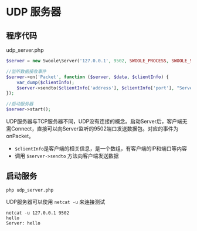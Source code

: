 # UDP 服务器

## 程序代码

udp_server.php

```php
$server = new Swoole\Server('127.0.0.1', 9502, SWOOLE_PROCESS, SWOOLE_SOCK_UDP);

//监听数据接收事件
$server->on('Packet', function ($server, $data, $clientInfo) {
    var_dump($clientInfo);
    $server->sendto($clientInfo['address'], $clientInfo['port'], "Server：{$data}");
});

//启动服务器
$server->start();
```

UDP服务器与TCP服务器不同，UDP没有连接的概念。启动Server后，客户端无需Connect，直接可以向Server监听的9502端口发送数据包。对应的事件为onPacket。

* `$clientInfo`是客户端的相关信息，是一个数组，有客户端的IP和端口等内容
* 调用 `$server->sendto` 方法向客户端发送数据

## 启动服务

```shell
php udp_server.php
```

UDP服务器可以使用 `netcat -u` 来连接测试

```shell
netcat -u 127.0.0.1 9502
hello
Server: hello
```
